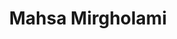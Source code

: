 ---
title: Mahsa Mirgholami
username: mahsa
full_name: Mahsa Mirgholami
credentials: 
category: 4
position: TRAC Research Assistant
profile_img: /media/images/team/avatar.jpg
teaser:
social:
  email: ""
keywords: |
  fMRI, Statistical Analysis, Resting-state networks
---